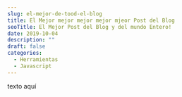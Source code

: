 ```yaml
---
slug: el-mejor-de-tood-el-blog
title: El Mejor mejor mejor mejor mjeor Post del Blog
seoTitle: El Mejor Post del Blog y del mundo Entero!
date: 2019-10-04
description: ""
draft: false
categories:
  - Herramientas
  - Javascript
---
```


texto aquí
